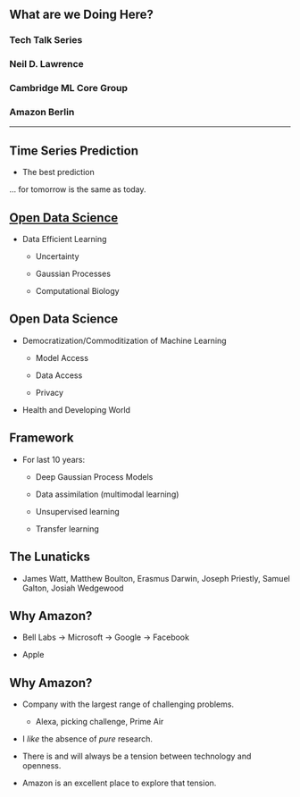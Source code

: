 ## What are we Doing Here?

### Tech Talk Series

### Neil D. Lawrence

### Cambridge ML Core Group

### Amazon Berlin

---

## Time Series Prediction

* The best prediction 

... for tomorrow is the same as today.


## [Open Data Science](http://inverseprobability.com/2014/07/01/open-data-science)
	
* Data Efficient Learning

    * Uncertainty

    * Gaussian Processes
	
	* Computational Biology

## Open Data Science

* Democratization/Commoditization of Machine Learning
    * Model Access 

    * Data Access

    * Privacy

* Health and Developing World

## Framework

* For last 10 years:

   * Deep Gaussian Process Models
   
   * Data assimilation (multimodal learning)
   
   * Unsupervised learning
   
   * Transfer learning
   
   
## The Lunaticks

* James Watt, Matthew Boulton, Erasmus Darwin, Joseph Priestly, Samuel Galton, Josiah Wedgewood

## Why Amazon?

* Bell Labs -> Microsoft -> Google -> Facebook

* Apple

## Why Amazon?

* Company with the largest range of challenging problems.

    * Alexa, picking challenge, Prime Air

* I *like* the absence of *pure* research.

* There is and will always be a tension between technology and openness.

* Amazon is an excellent place to explore that tension.


